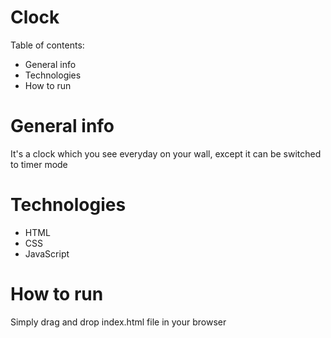 # Clock

Table of contents: 
* General info
* Technologies
* How to run

# General info
It's a clock which you see everyday on your wall, except it can be switched to timer mode


# Technologies
* HTML
* CSS
* JavaScript

# How to run
Simply drag and drop index.html file in your browser
